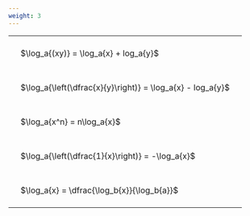 ```yaml
---
weight: 3
---
```


<style type="text/css">
#T_5fe85 th.col_heading {
  text-align: left;
  font-size: 1em;
}
#T_5fe85 td {
  text-align: left;
  font-size: 1em;
  padding: 1.5em;
}
</style>
<table id="T_5fe85">
  <thead>
  </thead>
  <tbody>
    <tr>
      <td id="T_5fe85_row0_col0" class="data row0 col0" >$\log_a{(xy)} = \log_a{x} + log_a{y}$</td>
    </tr>
    <tr>
      <td id="T_5fe85_row1_col0" class="data row1 col0" >$\log_a{\left(\dfrac{x}{y}\right)} = \log_a{x} - log_a{y}$</td>
    </tr>
    <tr>
      <td id="T_5fe85_row2_col0" class="data row2 col0" >$\log_a{x^n} = n\log_a{x}$</td>
    </tr>
    <tr>
      <td id="T_5fe85_row3_col0" class="data row3 col0" >$\log_a{\left(\dfrac{1}{x}\right)} = -\log_a{x}$</td>
    </tr>
    <tr>
      <td id="T_5fe85_row4_col0" class="data row4 col0" >$\log_a{x} = \dfrac{\log_b{x}}{\log_b{a}}$</td>
    </tr>
  </tbody>
</table>

